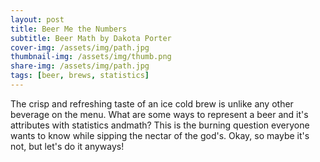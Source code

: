 ```yaml
---
layout: post
title: Beer Me the Numbers
subtitle: Beer Math by Dakota Porter
cover-img: /assets/img/path.jpg
thumbnail-img: /assets/img/thumb.png
share-img: /assets/img/path.jpg
tags: [beer, brews, statistics]
---
```


The crisp and refreshing taste of an ice cold brew is unlike any other beverage on the menu. What are some ways to represent a beer and it's attributes with statistics andmath? This is the burning question everyone wants to know while sipping the nectar of the god's. Okay, so maybe it's not, but let's do it anyways!
